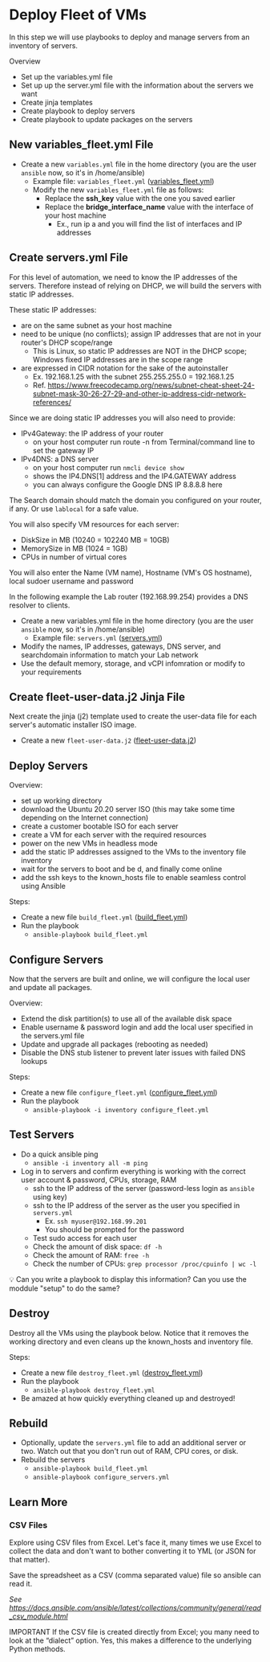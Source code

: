 # Deploy Fleet of VMs
In this step we will use playbooks to deploy and manage servers from an inventory of servers.

Overview
- Set up the variables.yml file
- Set up up the server.yml file with the information about the servers we want
- Create jinja templates
- Create playbook to deploy servers
- Create playbook to update packages on the servers

## New variables_fleet.yml File
- Create a new `variables.yml` file in the home directory (you are the user `ansible` now, so it's in /home/ansible)
  - Example file: `variables_fleet.yml` ([variables_fleet.yml](variables_fleet.yml))
  - Modify  the new `variables_fleet.yml` file as follows:
    - Replace the **ssh_key** value with the one you saved earlier
    - Replace the **bridge_interface_name** value with the interface of your host machine
      - Ex., run ip a and you will find the list of interfaces and IP addresses

## Create servers.yml File
For this level of automation, we need to know the IP addresses of the servers. Therefore instead of relying on DHCP, we will build the servers with static IP addresses.

These static IP addresses:
- are on the same subnet as your host machine
- need to be unique (no conflicts); assign IP addresses that are not in your router's DHCP scope/range
  - This is Linux, so static IP addresses are NOT in the DHCP scope; Windows fixed IP addresses are in the scope range
- are expressed in CIDR notation for the sake of the autoinstaller
  - Ex. 192.168.1.25 with the subnet 255.255.255.0 = 192.168.1.25
  - Ref. https://www.freecodecamp.org/news/subnet-cheat-sheet-24-subnet-mask-30-26-27-29-and-other-ip-address-cidr-network-references/

Since we are doing static IP addresses you will also need to provide:
- IPv4Gateway: the IP address of your router
  - on your host computer run route -n from Terminal/command line to set the gateway IP
- IPv4DNS: a DNS server
  - on your host computer run `nmcli device show`
  - shows the IP4.DNS[1] address and the IP4.GATEWAY address
  - you can always configure the Google DNS IP 8.8.8.8 here

The Search domain should match the domain you configured on your router, if any. Or use `lablocal` for a safe value.

You will also specify VM resources for each server:
- DiskSize in MB (10240 = 102240 MB = 10GB)
- MemorySize in MB (1024 = 1GB)
- CPUs in number of virtual cores

You will also enter the Name (VM name), Hostname (VM's OS hostname), local sudoer username and password

In the following example the Lab router (192.168.99.254) provides a DNS resolver to clients.
- Create a new variables.yml file in the home directory (you are the user `ansible` now, so it's in /home/ansible)
  - Example file: `servers.yml` ([servers.yml](servers.yml))
- Modify the names, IP addresses, gateways, DNS server, and searchdomain information to match your Lab network
- Use the default memory, storage, and vCPI infomration or modify to your requirements

## Create fleet-user-data.j2 Jinja File
Next create the jinja (j2) template used to create the user-data file for each server's automatic installer ISO image.
- Create a new `fleet-user-data.j2` ([fleet-user-data.j2](fleet-user-data.j2))

## Deploy Servers
Overview:
- set up working directory
- download the Ubuntu 20.20 server ISO (this may take some time depending on the Internet connection)
- create a customer bootable ISO for each server
- create a VM for each server with the required resources
- power on the new VMs in headless mode
- add the static IP addresses assigned to the VMs to the inventory file inventory
- wait for the servers to boot and be d, and finally come online
- add the ssh keys to the known_hosts file to enable seamless control using Ansible

Steps:
- Create a new file `build_fleet.yml` ([build_fleet.yml](build_fleet.yml))
- Run the playbook
  - `ansible-playbook build_fleet.yml`
 
## Configure Servers
Now that the servers are built and online, we will configure the local user and update all packages.

Overview:
- Extend the disk partition(s) to use all of the available disk space
- Enable username & password login and add the local user specified in the servers.yml file
- Update and upgrade all packages (rebooting as needed)
- Disable the DNS stub listener to prevent later issues with failed DNS lookups

Steps:
- Create a new file `configure_fleet.yml` ([configure_fleet.yml](configure_fleet.yml))
- Run the playbook
  - `ansible-playbook -i inventory configure_fleet.yml`

## Test Servers
- Do a quick ansible ping
  - `ansible -i inventory all -m ping`
- Log in to servers and confirm everything is working with the correct user account & password, CPUs, storage, RAM
  - ssh to the IP address of the server (password-less login as `ansible` using key)
  - ssh to the IP address of the server as the user you specified in `servers.yml`
    - Ex. `ssh myuser@192.168.99.201`
    - You should be prompted for the password
  - Test sudo access for each user
  - Check the amount of disk space: `df -h`
  - Check the amount of RAM: `free -h`
  - Check the number of CPUs: `grep processor /proc/cpuinfo | wc -l`

💡 Can you write a playbook to display this information? Can you use the moddule "setup" to do the same?

## Destroy
Destroy all the VMs using the playbook below. Notice that it removes the working directory and even cleans up the known_hosts and inventory file.

Steps:
- Create a new file `destroy_fleet.yml` ([destroy_fleet.yml](destroy_fleet.yml))
- Run the playbook
  - `ansible-playbook destroy_fleet.yml`
- Be amazed at how quickly everything cleaned up and destroyed!

## Rebuild
- Optionally, update the `servers.yml` file to add an additional server or two. Watch out that you don't run out of RAM, CPU cores, or disk.
- Rebuild the servers
  - `ansible-playbook build_fleet.yml`
  - `ansible-playbook configure_servers.yml`
 
## Learn More
### CSV Files
Explore using CSV files from Excel. Let's face it, many times we use Excel to collect the data and don't want to bother converting it to YML (or JSON for that matter).

Save the spreadsheet as a CSV (comma separated value) file so ansible can read it.

*See https://docs.ansible.com/ansible/latest/collections/community/general/read_csv_module.html*

IMPORTANT If the CSV file is created directly from Excel; you many need to look at the “dialect” option. Yes, this makes a difference to the underlying Python methods.
